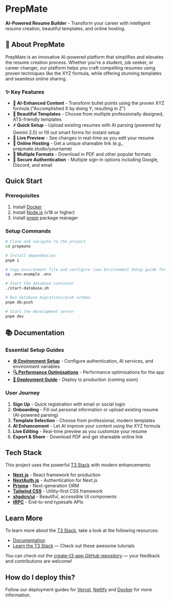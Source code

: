 # PrepMate

**AI-Powered Resume Builder** - Transform your career with intelligent resume creation, beautiful templates, and online hosting.

## 🚀 About PrepMate

PrepMate is an innovative AI-powered platform that simplifies and elevates the resume creation process. Whether you're a student, job seeker, or career changer, our platform helps you craft compelling resumes using proven techniques like the XYZ formula, while offering stunning templates and seamless online sharing.

### ✨ Key Features

- **🤖 AI-Enhanced Content** - Transform bullet points using the proven XYZ formula ("Accomplished X by doing Y, resulting in Z")
- **🎨 Beautiful Templates** - Choose from multiple professionally designed, ATS-friendly templates
- **⚡ Quick Setup** - Upload existing resumes with AI parsing (powered by Gemini 2.0) or fill out smart forms for instant setup
- **📱 Live Preview** - See changes in real-time as you edit your resume
- **🔗 Online Hosting** - Get a unique shareable link (e.g., prepmate.studio/yourname)
- **📄 Multiple Formats** - Download in PDF and other popular formats
- **🔐 Secure Authentication** - Multiple sign-in options including Google, Discord, and email

## Quick Start

### Prerequisites

1. Install [Docker](https://docs.docker.com/get-docker/)
2. Install [Node.js](https://nodejs.org/) (v18 or higher)
3. Install [pnpm](https://pnpm.io/) package manager

### Setup Commands

```bash
# Clone and navigate to the project
cd prepmate

# Install dependencies
pnpm i

# Copy environment file and configure (see Environment Setup guide for details)
cp .env.example .env

# Start the database container
./start-database.sh

# Run database migrations/push schema
pnpm db:push

# Start the development server
pnpm dev
```

## 📚 Documentation

### Essential Setup Guides

- **[⚙️ Environment Setup](docs/environment-setup.md)** - Configure authentication, AI services, and environment variables
- **[🔍 Performance Optimisations](docs/OPTIMISATIONS.md)** - Performance optimisations for the app
- **[🚀 Deployment Guide](docs/deployment.md)** - Deploy to production (coming soon)

### User Journey

1. **Sign Up** - Quick registration with email or social login
2. **Onboarding** - Fill out personal information or upload existing resume (AI-powered parsing)
3. **Template Selection** - Choose from professional, modern templates
4. **AI Enhancement** - Let AI improve your content using the XYZ formula
5. **Live Editing** - Real-time preview as you customize your resume
6. **Export & Share** - Download PDF and get shareable online link

## Tech Stack

This project uses the powerful [T3 Stack](https://create.t3.gg/) with modern enhancements:

- **[Next.js](https://nextjs.org)** - React framework for production
- **[NextAuth.js](https://next-auth.js.org)** - Authentication for Next.js
- **[Prisma](https://prisma.io)** - Next-generation ORM
- **[Tailwind CSS](https://tailwindcss.com)** - Utility-first CSS framework
- **[shadcn/ui](https://ui.shadcn.com)** - Beautiful, accessible UI components
- **[tRPC](https://trpc.io)** - End-to-end typesafe APIs

## Learn More

To learn more about the [T3 Stack](https://create.t3.gg/), take a look at the following resources:

- [Documentation](https://create.t3.gg/)
- [Learn the T3 Stack](https://create.t3.gg/en/faq#what-learning-resources-are-currently-available) — Check out these awesome tutorials

You can check out the [create-t3-app GitHub repository](https://github.com/t3-oss/create-t3-app) — your feedback and contributions are welcome!

## How do I deploy this?

Follow our deployment guides for [Vercel](https://create.t3.gg/en/deployment/vercel), [Netlify](https://create.t3.gg/en/deployment/netlify) and [Docker](https://create.t3.gg/en/deployment/docker) for more information.
